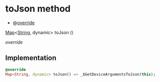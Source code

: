 


# toJson method







- @[override](https://api.dart.dev/stable/2.12.3/dart-core/override-constant.html)

[Map](https://api.dart.dev/stable/2.12.3/dart-core/Map-class.html)&lt;[String](https://api.dart.dev/stable/2.12.3/dart-core/String-class.html), dynamic> toJson
()

_override_






## Implementation

```dart
@override
Map<String, dynamic> toJson() => _$GetDeviceArgumentsToJson(this);
```







